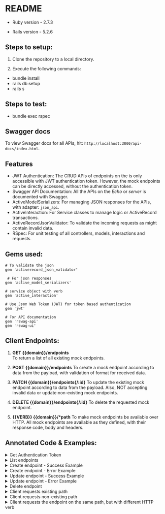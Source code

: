 # README

* Ruby version - 2.7.3

* Rails version - 5.2.6

## Steps to setup:

1. Clone the repository to a local directory.

2. Execute the following commands:

- bundle install
- rails db:setup
- rails s

## Steps to test:
- bundle exec rspec

## Swagger docs
To view Swagger docs for all APIs, hit: `http://localhost:3000/api-docs/index.html`.

## Features
- JWT Authentication: The CRUD APIs of endpoints on the is only accessible with JWT authentication token. However, the mock endpoints can be directly accessed, without the authentication token.
- Swagger API Documentation: All the APIs on the *Echo* or *server* is documented with Swagger.
- ActiveModelSerializers: For managing JSON responses for the APIs, with adapter: `json_api`.
- ActiveInteraction: For Service classes to manage logic or ActiveRecord transactions.
- ActiveRecordJsonValidator: To validate the incoming requests as might contain invalid data.
- RSpec: For unit testing of all controllers, models, interactions and requests.

## Gems used:
```
# To validate the json
gem 'activerecord_json_validator'

 # For json responses
gem 'active_model_serializers'

# service object with verb
gem 'active_interaction'

# Use Json Web Token (JWT) for token based authentication
gem 'jwt'

# For API documentation
gem 'rswag-api'
gem 'rswag-ui'
```

## Client Endpoints:
1. __GET {{domain}}/endpoints__  
To return a list of all existing mock endpoints.

2. __POST {{domain}}/endpoints__
To create a mock endpoint according to data from the payload, with validation of format for received data.

3. __PATCH {{domain}}/endpoints{/:id}__
To update the existing mock endpoint according to data from the payload. Also, NOT accepting invalid data or update non-existing mock endpoints.

4. __DELETE {{domain}}/endpoints{/:id}__
To delete the requested mock endpoint.

5. __{{VERB}} {{domain}}/*path__
To make mock endpoints be available over HTTP. All mock endpoints are available as they defined, with their response code, body and headers.

## Annotated Code & Examples:

<details>
  <summary>Get Authentication Token</summary>
  <markdown>
#### Request

    POST /authentication_token HTTP/1.1
    Accept: application/vnd.api+json

#### Expected response

    HTTP/1.1 200 OK
    Content-Type: application/vnd.api+json

    {
      "Authentication": "eyJhbGciOiJIUzI1NiJ9.eyJBdXRoZW50aWNhdGlvbiI6IjA5ZjVkYWMwLTU2YzAtNDE1Mi04YTZiLWEyZTRlYzY5ODk2MSIsImV4cCI6MTYyMDg1ODQxN30.UcozG3VXaLppP4QtaDa5FfwbFOwnZTebpJ8Ln642Mr4"
    }
  </markdown>
</details>

<details>
  <summary>List endpoints</summary>
  <markdown>
  #### Request

    GET /endpoints HTTP/1.1
    Accept: application/vnd.api+json

  #### Expected response

    HTTP/1.1 200 OK
    Content-Type: application/vnd.api+json

    {
      "data": [
        {
          "id": "0aef3350-445a-467d-8e52-b4673f6d00fd",
          "type": "endpoints",
          "attributes": {
            "verb": "GET",
            "path": "/zoo",
            "response": {
                "code": 200,
                "headers": {},
                "body": "{ \"message\": \"Hello, world\" }"
            }
          }
        }
      ]
    }
  </markdown>
</details>

<details>
  <summary>Create endpoint - Success Example</summary>
  <markdown>
#### Request

    POST /endpoints HTTP/1.1
    Content-Type: application/vnd.api+json
    Accept: application/vnd.api+json

    {
      "data": {
        "type": "endpoints",
        "attributes": {
          "verb": "GET",
          "path": "/zoo",
          "response": {
            "code": 200,
            "headers": {},
            "body": "{ \"message\": \"Hello, world\" }"
          }
        }
      }
    }

#### Expected response

    HTTP/1.1 201 Created
    Location: http://localhost:3000/zoo
    Content-Type: application/vnd.api+json

    {
      "data": {
        "id": "09397283-4af1-4055-a676-6f65e46721d5",
        "type": "endpoints",
        "attributes": {
          "verb": "GET",
          "path": "/zoo",
          "response": {
              "code": 200,
              "headers": {},
              "body": "{ \"message\": \"Hello, world\" }"
          }
        }
      }
    }
  </markdown>
</details>

<details>
  <summary>Create endpoint - Error Example</summary>
  <markdown>
#### Request

    POST /endpoints HTTP/1.1
    Content-Type: application/vnd.api+json
    Accept: application/vnd.api+json

    {
      "data": {
        "type": "endpoints",
        "attributes": {
          "verb": "ZOO",
          "path": "/zoo",
          "response": {
            "code": 200,
            "headers": {},
            "body": "{ \"message\": \"Hello, world\" }"
          }
        }
      }
    }

#### Expected response

    HTTP/1.1 201 Created
    Location: http://localhost:3000/zoo
    Content-Type: application/vnd.api+json

    {
    "errors": [
        {
            "status": 422,
            "message": [
                "Verb is not included in the list"
            ]
        }
    ]
}
  </markdown>
</details>

<details>
  <summary>Update endpoint - Success Example</summary>
  <markdown>
#### Request

    PATCH /endpoints/09397283-4af1-4055-a676-6f65e46721d5 HTTP/1.1
    Content-Type: application/vnd.api+json
    Accept: application/vnd.api+json

    {
        "data": {
            "type": "endpoints",
            "attributes": {
                "verb": "GET",
                "path": "/zoo",
                "response": {
                  "code": 400,
                  "headers": {},
                  "body": "{ \"message\": \"Hello, world\" }"
                }
            }
        }
    }

#### Expected response

    HTTP/1.1 200 OK
    Location: http://localhost:3000/zoo
    Content-Type: application/vnd.api+json

    {
      "data": {
          "id": "09397283-4af1-4055-a676-6f65e46721d5",
          "type": "endpoints",
          "attributes": {
              "verb": "GET",
              "path": "/zoo",
              "response": {
                  "code": 400,
                  "headers": {},
                  "body": "{ \"message\": \"Hello, world\" }"
              }
          }
      }
  }
  </markdown>
</details>

<details>
  <summary>Update endpoint - Error Example</summary>
  <markdown>
#### Request

    PATCH /endpoints/09397283-4af1-4055-a676-6f65e4672 HTTP/1.1
    Content-Type: application/vnd.api+json
    Accept: application/vnd.api+json

    {
        "data": {
            "type": "endpoints",
            "attributes": {
                "verb": "GET",
                "path": "/zoo",
                "response": {
                  "code": 400,
                  "headers": {},
                  "body": "{ \"message\": \"Hello, world\" }"
                }
            }
        }
    }

#### Expected response

    HTTP/1.1 404 Not Found
    Content-Type: application/vnd.api+json

    {
        "errors": [
            {
                "code": "not_found",
                "detail": "Requested Endpoint with ID `09397283-4af1-4055-a676-6f65e4672` does not exist"
            }
        ]
    }
  </markdown>
</details>

<details>
  <summary>Delete endpoint</summary>
  <markdown>
#### Request

    DELETE /endpoints/09397283-4af1-4055-a676-6f65e46721d5 HTTP/1.1
    Accept: application/vnd.api+json

#### Expected response

    HTTP/1.1 204 No Content
  </markdown>
</details>

<details>
  <summary>Client requests existing path</summary>
  <markdown>
#### Request

    > GET /zoo HTTP/1.1
    > Accept: application/vnd.api+json

#### Expected response

    HTTP/1.1 200 OK
    Content-Type: application/vnd.api+json

    {
      "message": "Hello, world"
    }
  </markdown>
</details>

<details>
  <summary>Client requests non-existing path</summary>
  <markdown>
#### Request

    > GET /zoom HTTP/1.1
    > Accept: application/vnd.api+json

#### Expected response

    HTTP/1.1 404 Not found
    Content-Type: application/vnd.api+json

    {
      "errors": [
          {
              "code": "not_found",
              "detail": "Requested page `/zoom` does not exist"
          }
      ]
    }
  </markdown>
</details>

<details>
  <summary>Client requests the endpoint on the same path, but with different HTTP verb</summary>
  <markdown>
#### Request

    > DELETE /zoo HTTP/1.1
    > Accept: application/vnd.api+json

#### Expected response

    HTTP/1.1 404 Not found
    Content-Type: application/vnd.api+json

    {
        "errors": [
            {
                "code": "not_found",
                "detail": "Requested page `/zoo` does not exist"
            }
        ]
    }
  </markdown>
</details>

